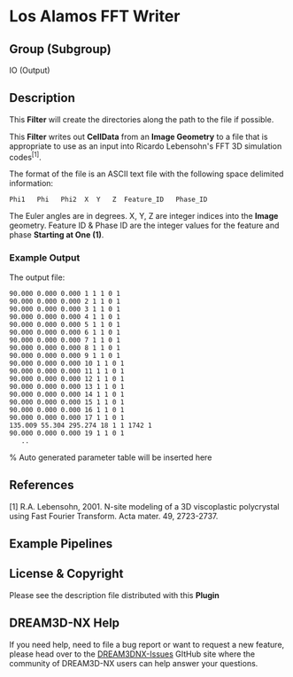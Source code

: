 # Los Alamos FFT Writer

## Group (Subgroup)

IO (Output)

## Description

This **Filter** will create the directories along the path to the file if possible.

This **Filter** writes out **CellData** from an **Image Geometry** to a file that is appropriate to use as an input into Ricardo Lebensohn's FFT 3D simulation codes<sup>[1]</sup>.

The format of the file is an ASCII text file with the following space delimited information:

    Phi1   Phi   Phi2  X  Y   Z  Feature_ID   Phase_ID

The Euler angles are in degrees. X, Y, Z are integer indices into the **Image** geometry. Feature ID & Phase ID are the integer values for the feature and phase **Starting at One (1)**.

### Example Output

The output file:

    90.000 0.000 0.000 1 1 1 0 1
    90.000 0.000 0.000 2 1 1 0 1 
    90.000 0.000 0.000 3 1 1 0 1  
    90.000 0.000 0.000 4 1 1 0 1
    90.000 0.000 0.000 5 1 1 0 1  
    90.000 0.000 0.000 6 1 1 0 1
    90.000 0.000 0.000 7 1 1 0 1
    90.000 0.000 0.000 8 1 1 0 1
    90.000 0.000 0.000 9 1 1 0 1  
    90.000 0.000 0.000 10 1 1 0 1
    90.000 0.000 0.000 11 1 1 0 1 
    90.000 0.000 0.000 12 1 1 0 1  
    90.000 0.000 0.000 13 1 1 0 1
    90.000 0.000 0.000 14 1 1 0 1  
    90.000 0.000 0.000 15 1 1 0 1
    90.000 0.000 0.000 16 1 1 0 1
    90.000 0.000 0.000 17 1 1 0 1
    135.009 55.304 295.274 18 1 1 1742 1 
    90.000 0.000 0.000 19 1 1 0 1 
       ..  

% Auto generated parameter table will be inserted here

## References

[1] R.A. Lebensohn, 2001. N-site modeling of a 3D viscoplastic polycrystal using Fast Fourier Transform. Acta mater. 49, 2723-2737.

## Example Pipelines

## License & Copyright

Please see the description file distributed with this **Plugin**

## DREAM3D-NX Help

If you need help, need to file a bug report or want to request a new feature, please head over to the [DREAM3DNX-Issues](https://github.com/BlueQuartzSoftware/DREAM3DNX-Issues/discussions) GItHub site where the community of DREAM3D-NX users can help answer your questions.
